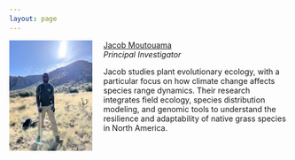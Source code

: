 ```yaml
---
layout: page
---
```

<div class="pure-u-1 copy" style="display: flex; align-items: flex-start;">
  <img src="/assets/JM.jpg" alt="Headshot of Jacob Moutouama" style="width: 150px; margin-right: 20px;" />
  
  <div>
    <u>Jacob Moutouama</u><br>
    <em>Principal Investigator</em>
    <p>
      Jacob studies plant evolutionary ecology, with a particular focus on how climate change affects species range dynamics. Their research integrates field ecology, species distribution modeling, and genomic tools to understand the resilience and adaptability of native grass species in North America.
    </p>
  </div>
</div>










